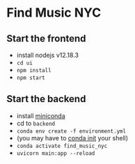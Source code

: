 # Find Music NYC

## Start the frontend
- install nodejs v12.18.3
- `cd ui`
- `npm install`
- `npm start`

## Start the backend
- install [miniconda](https://docs.conda.io/en/latest/miniconda.html)
- cd to `backend`
- `conda env create -f environment.yml`
- (you may have to [conda init](https://stackoverflow.com/questions/64149680/how-to-activate-conda-environment-from-powershell) your shell)
- `conda activate find_music_nyc`
- `uvicorn main:app --reload`

